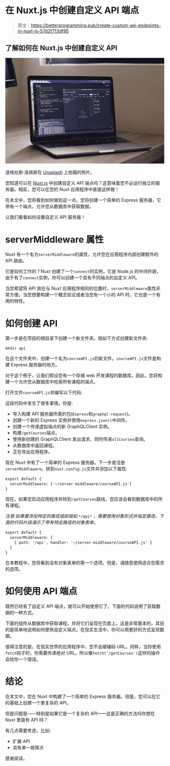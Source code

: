 # 在 Nuxt.js 中创建自定义 API 端点

> 原文：<https://betterprogramming.pub/create-custom-api-endpoints-in-nuxt-js-57d2f713df95>

## 了解如何在 Nuxt.js 中创建自定义 API

![](img/d6e395b02008c61431185d0ec687e2df.png)

道格拉斯·洛佩斯在 [Unsplash](https://unsplash.com?utm_source=medium&utm_medium=referral) 上拍摄的照片。

您知道可以在 [Nuxt.js](https://nuxtjs.org/) 中创建自定义 API 端点吗？这意味着您不必运行独立的服务器。相反，您可以在您的 Nuxt 应用程序中直接这样做！

在本文中，您将看到如何做到这一点。您将创建一个简单的 Express 服务器，它带有一个端点，允许您从数据库中获取数据。

让我们看看如何设置自定义 API 服务器！

# serverMiddleware 属性

Nuxt 有一个名为`serverMiddleware`的属性，允许您在应用程序内部创建额外的 API 路由。

它是如何工作的？Nuxt 创建了一个`connect`的实例，它是 Node.js 的中间件层，由于有了`connect`实例，你可以创建一个具有不同端点的自定义 API。

当您希望将 API 放在与 Nuxt 应用程序相同的位置时，`serverMiddleware`属性非常方便。当您想要构建一个概念验证或者当您有一个小的 API 时，它也是一个有用的特性。

# 如何创建 API

第一步是在项目的根目录下创建一个新文件夹。按如下方式创建新文件夹:

```
mkdir api
```

在这个文件夹中，创建一个名为`courseAPI.js`的新文件。`courseAPI.js`文件是构建 Express 服务器的地方。

对于这个例子，让我们假设您有一个存储 web 开发课程的数据库。因此，您将构建一个允许您从数据库中检索所有课程的端点。

打开文件`courseAPI.js`并编写以下代码:

这段代码中发生了很多事情。你是:

*   导入构建 API 服务器所需的包(`Express`和`graphql-request`)。
*   创建一个新的 Express 实例并使用`express.json()`中间件。
*   创建一个传递虚拟端点的新 GraphQLClient 实例。
*   构建`/getCourses`端点。
*   使用新创建的 GraphQLClient 发出请求，同时传递`allCourses`查询。
*   从数据库中返回课程。
*   正在导出应用程序。

现在 Nuxt 中有了一个简单的 Express 服务器。下一步是注册`serverMiddleware`。转到`nuxt.config.js`文件并添加以下属性:

```
export default {
  serverMiddleware: ['~/server-middleware/courseAPI.js']
}
```

现在，如果您启动应用程序并转到`/getCourses`路线，您应该会看到数据库中的所有课程。

*注意:如果要添加特定的路径或前缀如* `*/api*` *，需要使用对象形式并指定路径。下面的代码片段演示了带有特定路径的对象表单。*

```
export default {
  serverMiddleware: [
    { path: '/api', handler: '~/server-middleware/courseAPI.js' }
  ]
}
```

在本教程中，您将看到没有对象表单的第一个选项。但是，请随意使用适合您需求的选项。

# 如何使用 API 端点

既然已经有了自定义 API 端点，就可以开始使用它了。下面的代码说明了获取数据的一种方式。

下面的组件从数据库中获取课程，并将它们呈现在页面上。这是非常基本的，其目的是简单地说明如何使用自定义端点。在现实生活中，你可以用更好的方式呈现数据。

值得注意的是，在现实世界的应用程序中，您不会硬编码 URL。同样，当你使用`fetch`钩子时，你需要传递绝对 URL。所以像`fetch('/getCourses')`这样的操作会给你一个错误。

# 结论

在本文中，您在 Nuxt 中构建了一个简单的 Express 服务器。但是，您可以在它的基础上创建一个更复杂的 API。

但是问题是——特别是如果它是一个复杂的 API——这是正确的方法吗你想在 Nuxt 里面有 API 吗？

有几点需要考虑，比如:

*   扩展 API
*   具有单一故障点

感谢阅读。